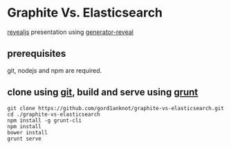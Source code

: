 # Graphite Vs. Elasticsearch

[revealjs](http://lab.hakim.se/reveal-js/) presentation using [generator-reveal](https://www.npmjs.com/package/generator-reveal)

## prerequisites

git, nodejs and npm are required.

## clone using [git](http://git-scm.com/), build and serve using [grunt](http://gruntjs.com/)

```
git clone https://github.com/gord1anknot/graphite-vs-elasticsearch.git
cd ./graphite-vs-elasticsearch
npm install -g grunt-cli
npm install
bower install
grunt serve
```
